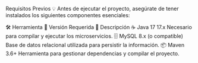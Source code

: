 Requisitos Previos
💡 Antes de ejecutar el proyecto, asegúrate de tener instalados los siguientes componentes esenciales:

🛠 Herramienta	📌 Versión Requerida	📄 Descripción
☕ Java 17	17.x	Necesario para compilar y ejecutar los microservicios.
🗄 MySQL	8.x (o compatible)	Base de datos relacional utilizada para persistir la información.
📦 Maven	3.6+	Herramienta para gestionar dependencias y compilar el proyecto.
